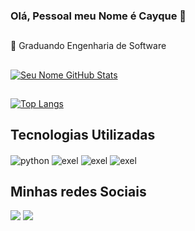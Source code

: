 ### Olá, Pessoal meu Nome é Cayque 👋
##

📜 Graduando Engenharia de Software

##

[![Seu Nome GitHub Stats](https://github-readme-stats.vercel.app/api?username=cayquemiranda&show_icons=true&theme=merko )](https://github.com/cayquemiranda)

##

[![Top Langs](https://github-readme-stats.vercel.app/api/top-langs/?username=cayquemiranda&layout=compact&theme=merko )](https://github.com/cayquemiranda)


## Tecnologias Utilizadas

<div style="display: inline_block">
  <img align="center" alt="python" src="https://img.shields.io/badge/Python-3776AB?style=for-the-badge&logo=python&logoColor=white" />
  <img align="center" alt="exel" src="https://img.shields.io/badge/HTML-239120?style=for-the-badge&logo=html5&logoColor=white" />
  <img align="center" alt="exel" src="https://img.shields.io/badge/Microsoft_PowerPoint-B7472A?style=for-the-badge&logo=microsoft-powerpoint&logoColor=white" />
  <img align="center" alt="exel" src="https://img.shields.io/badge/Microsoft_Excel-217346?style=for-the-badge&logo=microsoft-excel&logoColor=white" />
</div>

## Minhas redes Sociais
  
  <a href="https://www.instagram.com/cayque_miranda/" target="_blank"><img src="https://img.shields.io/badge/-Instagram-%23E4405F?style=for-the-badge&logo=instagram&logoColor=white" target="_blank"></a>
  <a href="https://www.linkedin.com/in/cayque-miranda-897207306/" target="_blank"><img src="https://img.shields.io/badge/-LinkedIn-%230077B5?style=for-the-badge&logo=linkedin&logoColor=white" target="_blank"></a> 
  
</div>
